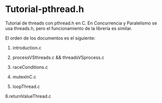 # Tutorial-pthread.h
Tutorial de threads con pthread.h en C.
En Concurrencia y Paralelismo se usa threads.h, pero el funcionamiento de la librería es similar.

El orden de los documentos es el siguiente:

1. introduction.c

2. processVSthreads.c && threadsVSprocess.c

3. raceConditions.c

4. mutexInC.c

5. loopThread.c

6.returnValueThread.c
